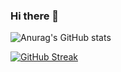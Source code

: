 ### Hi there 👋

![Anurag's GitHub stats](https://github-readme-stats.vercel.app/api?username=anuraghazra&show_icons=true&theme=dracula&locale=cn)



[![GitHub Streak](http://github-readme-streak-stats.herokuapp.com?user=andrebarbosa92&theme=dark&hide_border=true&locale=pt_BR&date_format=j%20M%5B%20Y%5D&mode=weekly)](https://git.io/streak-stats)
<!--
**andrebarbosa92/andrebarbosa92** is a ✨ _special_ ✨ repository because its `README.md` (this file) appears on your GitHub profile.

Here are some ideas to get you started:

- 🔭 I’m currently working on ...
- 🌱 I’m currently learning ...
- 👯 I’m looking to collaborate on ...
- 🤔 I’m looking for help with ...
- 💬 Ask me about ...
- 📫 How to reach me: ...
- 😄 Pronouns: ...
- ⚡ Fun fact: ...
-->
